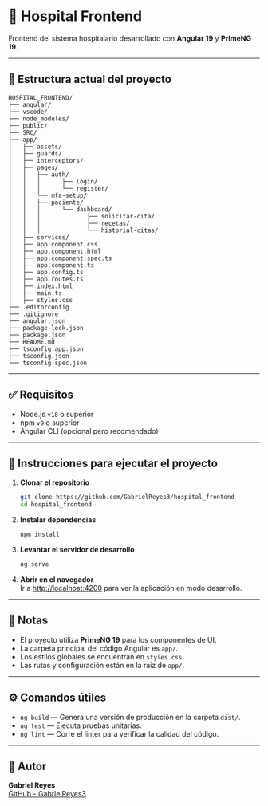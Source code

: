 # 🏥 Hospital Frontend

Frontend del sistema hospitalario desarrollado con **Angular 19** y **PrimeNG 19**.

---

## 📁 Estructura actual del proyecto

```
HOSPITAL_FRONTEND/
├── angular/
├── vscode/
├── node_modules/
├── public/
├── SRC/
├── app/
|   ├── assets/
│   ├── guards/
│   ├── interceptors/
│   ├── pages/
│   │   ├── auth/
│   │   │      ├── login/
│   │   │      └── register/
│   │   └── mfa-setup/
│   │   ├── paciente/
│   │   │      └── dashboard/
│   │   │             ├── solicitar-cita/
│   │   │             ├── recetas/
│   │   │             └── historial-citas/
│   ├── services/
│   ├── app.component.css
│   ├── app.component.html
│   ├── app.component.spec.ts
│   ├── app.component.ts
│   ├── app.config.ts
│   ├── app.routes.ts
│   ├── index.html
│   ├── main.ts
│   ├── styles.css
├── .editorconfig
├── .gitignore
├── angular.json
├── package-lock.json
├── package.json
├── README.md
├── tsconfig.app.json
├── tsconfig.json
└── tsconfig.spec.json
```

---

## ✅ Requisitos

- Node.js `v18` o superior  
- npm `v9` o superior  
- Angular CLI (opcional pero recomendado)

---

## 🚀 Instrucciones para ejecutar el proyecto

1. **Clonar el repositorio**
   ```bash
   git clone https://github.com/GabrielReyes3/hospital_frontend
   cd hospital_frontend
   ```

2. **Instalar dependencias**
   ```bash
   npm install
   ```

3. **Levantar el servidor de desarrollo**
   ```bash
   ng serve
   ```

4. **Abrir en el navegador**  
   Ir a [http://localhost:4200](http://localhost:4200) para ver la aplicación en modo desarrollo.

---

## 📝 Notas

- El proyecto utiliza **PrimeNG 19** para los componentes de UI.
- La carpeta principal del código Angular es `app/`.
- Los estilos globales se encuentran en `styles.css`.
- Las rutas y configuración están en la raíz de `app/`.

---

## ⚙️ Comandos útiles

- `ng build` — Genera una versión de producción en la carpeta `dist/`.  
- `ng test` — Ejecuta pruebas unitarias.  
- `ng lint` — Corre el linter para verificar la calidad del código.

---

## 👤 Autor

**Gabriel Reyes**  
[GitHub - GabrielReyes3](https://github.com/GabrielReyes3)
